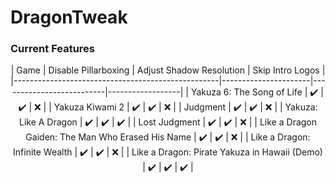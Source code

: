 # DragonTweak

### Current Features
<center>
| Game                                              | Disable Pillarboxing | Adjust Shadow Resolution | Skip Intro Logos |
|---------------------------------------------------|----------------------|--------------------------|------------------|
| Yakuza 6: The Song of Life                        | ✔️                   | ✔️                      | ❌              |
| Yakuza Kiwami 2                                   | ✔️                   | ✔️                      | ❌              |
| Judgment                                          | ✔️                   | ✔️                      | ❌              |
| Yakuza: Like A Dragon                             | ✔️                   | ✔️                      | ✔️              |
| Lost Judgment                                     | ✔️                   | ✔️                      | ❌              |
| Like a Dragon Gaiden: The Man Who Erased His Name | ✔️                   | ✔️                      | ❌              |
| Like a Dragon: Infinite Wealth                    | ✔️                   | ✔️                      | ❌              |
| Like a Dragon: Pirate Yakuza in Hawaii (Demo)     | ✔️                   | ✔️                      | ✔️              |
</center>
